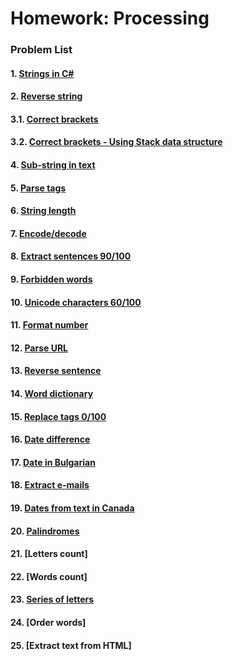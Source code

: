 Homework: Processing
====================

### Problem List

#### 1. [Strings in C#](https://github.com/petyakostova/Telerik-Academy/tree/master/C%23/C%23%202/6.%20Strings-And-Text-Processing-HW/Strings-In-CSharp)
#### 2. [Reverse string](https://github.com/petyakostova/Telerik-Academy/tree/master/C%23/C%23%202/6.%20Strings-And-Text-Processing-HW/Reverse-String)
#### 3.1. [Correct brackets](https://github.com/petyakostova/Telerik-Academy/tree/master/C%23/C%23%202/6.%20Strings-And-Text-Processing-HW/Correct-Brackets)
#### 3.2. [Correct brackets - Using Stack data structure](https://github.com/petyakostova/Telerik-Academy/tree/master/C%23/C%23%202/6.%20Strings-And-Text-Processing-HW/Correct-Brackets-Stack)
#### 4. [Sub-string in text](https://github.com/petyakostova/Telerik-Academy/tree/master/C%23/C%23%202/6.%20Strings-And-Text-Processing-HW/Substring-In-Text)
#### 5. [Parse tags](https://github.com/petyakostova/Telerik-Academy/tree/master/C%23/C%23%202/6.%20Strings-And-Text-Processing-HW/Parse-Tags)
#### 6. [String length](https://github.com/petyakostova/Telerik-Academy/tree/master/C%23/C%23%202/6.%20Strings-And-Text-Processing-HW/String-Length)
#### 7. [Encode/decode](https://github.com/petyakostova/Telerik-Academy/tree/master/C%23/C%23%202/6.%20Strings-And-Text-Processing-HW/Encode-Decode)
#### 8. [Extract sentences 90/100](https://github.com/petyakostova/Telerik-Academy/tree/master/C%23/C%23%202/6.%20Strings-And-Text-Processing-HW/Extract-Sentences)
#### 9. [Forbidden words](https://github.com/petyakostova/Telerik-Academy/tree/master/C%23/C%23%202/6.%20Strings-And-Text-Processing-HW/Forbidden-Words)
#### 10. [Unicode characters 60/100](https://github.com/petyakostova/Telerik-Academy/tree/master/C%23/C%23%202/6.%20Strings-And-Text-Processing-HW/Unicode-Characters)
#### 11. [Format number](https://github.com/petyakostova/Telerik-Academy/tree/master/C%23/C%23%202/6.%20Strings-And-Text-Processing-HW/Format-Number)
#### 12. [Parse URL](https://github.com/petyakostova/Telerik-Academy/tree/master/C%23/C%23%202/6.%20Strings-And-Text-Processing-HW/Parse-URL)
#### 13. [Reverse sentence](https://github.com/petyakostova/Telerik-Academy/tree/master/C%23/C%23%202/6.%20Strings-And-Text-Processing-HW/Reverse-Sentence)
#### 14. [Word dictionary](https://github.com/petyakostova/Telerik-Academy/tree/master/C%23/C%23%202/6.%20Strings-And-Text-Processing-HW/Word-Dictionary)
#### 15. [Replace tags 0/100](https://github.com/petyakostova/Telerik-Academy/tree/master/C%23/C%23%202/6.%20Strings-And-Text-Processing-HW/Replace-Tags)
#### 16. [Date difference](https://github.com/petyakostova/Telerik-Academy/tree/master/C%23/C%23%202/6.%20Strings-And-Text-Processing-HW/Date-Difference)
#### 17. [Date in Bulgarian](https://github.com/petyakostova/Telerik-Academy/tree/master/C%23/C%23%202/6.%20Strings-And-Text-Processing-HW/Date-In-Bulgarian)
#### 18. [Extract e-mails](https://github.com/petyakostova/Telerik-Academy/tree/master/C%23/C%23%202/6.%20Strings-And-Text-Processing-HW/Extract-E-mails)
#### 19. [Dates from text in Canada](https://github.com/petyakostova/Telerik-Academy/tree/master/C%23/C%23%202/6.%20Strings-And-Text-Processing-HW/Dates-From-Text-In-Canada)
#### 20. [Palindromes](https://github.com/petyakostova/Telerik-Academy/tree/master/C%23/C%23%202/6.%20Strings-And-Text-Processing-HW/Palindromes)
#### 21. [Letters count]
#### 22. [Words count]
#### 23. [Series of letters](https://github.com/petyakostova/Telerik-Academy/tree/master/C%23/C%23%202/6.%20Strings-And-Text-Processing-HW/Series-Of-Letters)
#### 24. [Order words]
#### 25. [Extract text from HTML]
